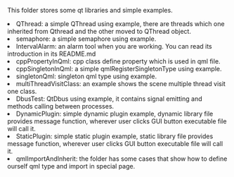 This folder stores some qt libraries and simple examples.
<li>QThread: a simple QThread using example, there are threads which one inherited from Qthread and the other moved to QThread object.
<li>semaphore: a simple semaphore using example.
<li>IntervalAlarm: an alarm tool when you are working. You can read its introduction in its README.md
<li>cppPropertyInQml: cpp class define property which is used in qml file. 
<li>cppSingletonInQml: a simple qmlRegisterSingletonType using example.
<li>singletonQml: singleton qml type using example.
<li>multiThreadVisitClass: an example shows the scene multiple thread visit one class.
<li>DbusTest: QtDbus using example, it contains signal emitting and methods calling between processes.
<li>DynamicPlugin: simple dynamic plugin example, dynamic library file provides message function, wherever user clicks GUI button executable file will call it.
<li>StaticPlugin: simple static plugin example, static library file provides message function, wherever user clicks GUI button executable file will call it.
<li>qmlImportAndInherit: the folder has some cases that show how to define ourself qml type and import in special page.

